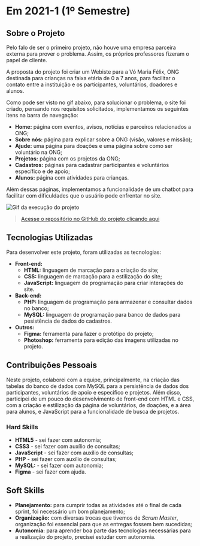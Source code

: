 # Em 2021-1 (1º Semestre)

## Sobre o Projeto

Pelo falo de ser o primeiro projeto, não houve uma empresa parceira externa para prover o problema. Assim, os próprios professores fizeram o papel de cliente. 

A proposta do projeto foi criar um Webiste para a Vó Maria Félix, ONG destinada para crianças na faixa etária de 0 a 7 anos, para facilitar o contato entre a instituição e os participantes, voluntários, doadores e alunos.

Como pode ser visto no gif abaixo, para solucionar o problema, o site foi criado, pensando nos requisitos solicitados, implementamos os seguintes itens na barra de navegação:

* **Home:** página com eventos, avisos, notícias e parceiros relacionados a ONG;
* **Sobre nós:** página para explicar sobre a ONG (visão, valores e missão);
* **Ajude:** uma página para doações e uma página sobre como ser voluntário na ONG;
* **Projetos:** página com os projetos da ONG;
* **Cadastros:** páginas para cadastrar participantes e voluntários específico e de apoio;
* **Alunos:** página com atividades para crianças.

Além dessas páginas, implementamos a funcionalidade de um chatbot para facilitar com dificuldades que o usuário pode enfrentar no site.

![Gif da execução do projeto](../img/1-semestre.gif)

> [Acesse o repositório no GitHub do projeto clicando aqui](https://github.com/DeskwarePI/API-VoMariaFelix)

## Tecnologias Utilizadas
Para desenvolver este projeto, foram utilizadas as tecnologias:

* **Front-end:** 
    - **HTML:** linguagem de marcação para a criação do site;
    - **CSS:** linguagem de marcação para a estilização do site;
    - **JavaScript:** linguagem de programação para criar interações do site.
* **Back-end:** 
    - **PHP:** linguagem de programação para armazenar e consultar dados no banco;
    - **MySQL:** linguagem de programação para banco de dados para pesistência de dados do cadastros.
* **Outros:** 
    - **Figma:** ferramenta para fazer o protótipo do projeto;
    - **Photoshop:** ferramenta para edição das imagens utilizadas no projeto.

## Contribuições Pessoais
Neste projeto, colaborei com a equipe, principalmente, na criação das tabelas do banco de dados com MySQL para a persistência de dados dos participantes, voluntários de apoio e específico e projetos. Além disso, participei de um pouco do desenvolvimento de front-end com HTML e CSS, com a criação e estilização da página de voluntários, de doações, e a área para alunos, e JavaScript para a funcionalidade de busca de projetos.

### Hard Skills
* **HTML5** - sei fazer com autonomia;
* **CSS3** - sei fazer com auxílio de consultas;
* **JavaScript** - sei fazer com auxílio de consultas;
* **PHP** - sei fazer com auxílio de consultas;
* **MySQL:** - sei fazer com autonomia;
* **Figma** - sei fazer com ajuda.

## Soft Skills
* **Planejamento:** para cumprir todas as atividades até o final de cada sprint, foi necessário um bom planejamento;
* **Organização:** com diversas trocas que tivemos de *Scrum Master*, organização foi essencial para que as entregas fossem bem sucedidas;
* **Autonomia:** para aprender boa parte das tecnologias necessárias para a realização do projeto, precisei estudar com autonomia.
